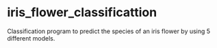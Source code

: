 # iris_flower_classificattion
Classification program to predict the species of an iris flower by using 5 different models.
